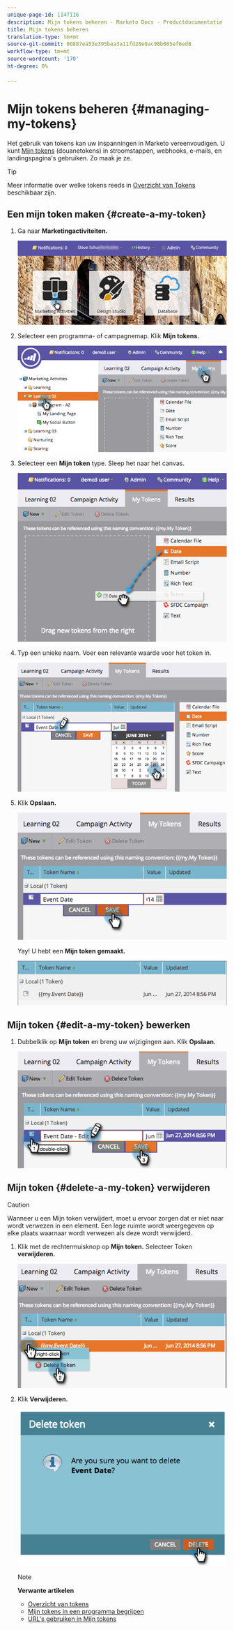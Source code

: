 ```yaml
---
unique-page-id: 1147116
description: Mijn tokens beheren - Marketo Docs - Productdocumentatie
title: Mijn tokens beheren
translation-type: tm+mt
source-git-commit: 00887ea53e395bea3a11fd28e0ac98b085ef6ed8
workflow-type: tm+mt
source-wordcount: '170'
ht-degree: 0%

---
```



# Mijn tokens beheren {#managing-my-tokens}

Het gebruik van tokens kan uw inspanningen in Marketo vereenvoudigen. U kunt [Mijn tokens](understanding-my-tokens-in-a-program.md) (douanetokens) in stroomstappen, webhooks, e-mails, en landingspagina&#39;s gebruiken. Zo maak je ze.

>[!TIP]
>
>Meer informatie over welke tokens reeds in [Overzicht van Tokens](../../../../product-docs/demand-generation/landing-pages/personalizing-landing-pages/tokens-overview.md) beschikbaar zijn.

## Een mijn token maken {#create-a-my-token}

1. Ga naar **Marketingactiviteiten.**

   ![](assets/login-marketing-activities.png)

1. Selecteer een programma- of campagnemap. Klik **Mijn tokens.**

   ![](assets/image2014-9-18-12-3a4-3a27.png)

1. Selecteer een **Mijn token** type. Sleep het naar het canvas.

   ![](assets/image2014-9-18-12-3a4-3a39.png)

1. Typ een unieke naam. Voer een relevante waarde voor het token in.

   ![](assets/image2014-9-18-12-3a4-3a53.png)

1. Klik **Opslaan.**

   ![](assets/image2014-9-18-12-3a5-3a5.png)

   Yay! U hebt een **Mijn token gemaakt.**

   ![](assets/image2014-9-18-12-3a5-3a15.png)

## Mijn token {#edit-a-my-token} bewerken

1. Dubbelklik op **Mijn token** en breng uw wijzigingen aan. Klik **Opslaan.**

   ![](assets/image2014-9-18-12-3a5-3a45.png)

## Mijn token {#delete-a-my-token} verwijderen

>[!CAUTION]
>
>Wanneer u een Mijn token verwijdert, moet u ervoor zorgen dat er niet naar wordt verwezen in een element. Een lege ruimte wordt weergegeven op elke plaats waarnaar wordt verwezen als deze wordt verwijderd.

1. Klik met de rechtermuisknop op **Mijn token.** Selecteer Token  **verwijderen.**

   ![](assets/image2014-9-18-12-3a7-3a24.png)

1. Klik **Verwijderen.**

   ![](assets/image2014-9-18-12-3a7-3a31.png)

   >[!NOTE]
   >
   >**Verwante artikelen**
   >
   >    
   >    
   >    * [Overzicht van tokens](../../../../product-docs/demand-generation/landing-pages/personalizing-landing-pages/tokens-overview.md)
   >    * [Mijn tokens in een programma begrijpen](understanding-my-tokens-in-a-program.md)
   >    * [URL&#39;s gebruiken in Mijn tokens](../../../../product-docs/email-marketing/general/using-tokens/using-urls-in-my-tokens.md)


